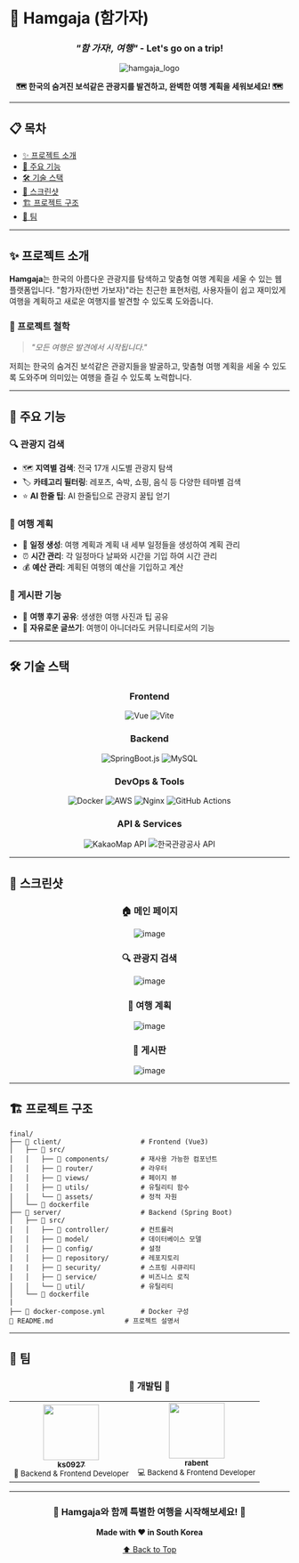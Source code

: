 # 🌟 Hamgaja (함가자) 

<div align="center">
  
### *"함 가자!, 여행"* - Let's go on a trip!

![hamgaja_logo](https://github.com/user-attachments/assets/b8885d6f-fd8f-4980-862c-920f7e709b6d)


**🗺️ 한국의 숨겨진 보석같은 관광지를 발견하고, 완벽한 여행 계획을 세워보세요! 🗺️**

</div>

---

## 📋 목차

- [✨ 프로젝트 소개](#-프로젝트-소개)
- [🎯 주요 기능](#-주요-기능)
- [🛠️ 기술 스택](#️-기술-스택)
- [📱 스크린샷](#-스크린샷)
- [🏗️ 프로젝트 구조](#️-프로젝트-구조)
- [👥 팀](#-팀)

---

## ✨ 프로젝트 소개

**Hamgaja**는 한국의 아름다운 관광지를 탐색하고 맞춤형 여행 계획을 세울 수 있는 웹 플랫폼입니다. "함가자(한번 가보자)"라는 친근한 표현처럼, 사용자들이 쉽고 재미있게 여행을 계획하고 새로운 여행지를 발견할 수 있도록 도와줍니다.

### 🎨 프로젝트 철학
> *"모든 여행은 발견에서 시작됩니다."*

저희는 한국의 숨겨진 보석같은 관광지들을 발굴하고, 맞춤형 여행 계획을 세울 수 있도록 도와주며 의미있는 여행을 즐길 수 있도록 노력합니다.

---

## 🎯 주요 기능

### 🔍 **관광지 검색**
- 🗺️ **지역별 검색**: 전국 17개 시도별 관광지 탐색
- 🏷️ **카테고리 필터링**: 레포츠, 숙박, 쇼핑, 음식 등 다양한 테마별 검색
- ⭐ **AI 한줄 팁**: AI 한줄팁으로 관광지 꿀팁 얻기

### 📅 **여행 계획**
- 🤖 **일정 생성**: 여행 계획과 계획 내 세부 일정들을 생성하여 계획 관리
- ⏰ **시간 관리**: 각 일정마다 날짜와 시간을 기입 하여 시간 관리
- 💰 **예산 관리**: 계획된 여행의 예산을 기입하고 계산

### 🌟 **게시판 기능**
- 📝 **여행 후기 공유**: 생생한 여행 사진과 팁 공유
- 👥 **자유로운 글쓰기**: 여행이 아니더라도 커뮤니티로서의 기능 

---

## 🛠️ 기술 스택

<div align="center">

### Frontend
![Vue](https://img.shields.io/badge/Vue.js-4FC08D?style=for-the-badge&logo=Vue.js&logoColor=white)
![Vite](https://img.shields.io/badge/Vite-646CFF?style=for-the-badge&logo=vite&logoColor=white)

### Backend
![SpringBoot.js](https://img.shields.io/badge/SpringBoot-339933?style=for-the-badge&logo=SpringBoot&logoColor=white)
![MySQL](https://img.shields.io/badge/MySQL-2088FF?style=for-the-badge&logo=MySQL&logoColor=white)

### DevOps & Tools
![Docker](https://img.shields.io/badge/Docker-2496ED?style=for-the-badge&logo=docker&logoColor=white)
![AWS](https://img.shields.io/badge/AWS-232F3E?style=for-the-badge&logo=amazon-aws&logoColor=white)
![Nginx](https://img.shields.io/badge/Nginx-339933?style=for-the-badge&logo=Nginx&logoColor=white)
![GitHub Actions](https://img.shields.io/badge/GitHub_Actions-2088FF?style=for-the-badge&logo=github-actions&logoColor=white)

### API & Services
![KakaoMap API](https://img.shields.io/badge/KakaoMap-FFCD00?style=for-the-badge&logo=kakao&logoColor=black)
![한국관광공사 API](https://img.shields.io/badge/한국관광공사_API-FF6B35?style=for-the-badge&logoColor=white)

</div>

---

## 📱 스크린샷

<div align="center">

### 🏠 메인 페이지
![image](https://github.com/user-attachments/assets/fe56e4e4-e239-4ca2-b0de-2bf93e3e4418)

### 🔍 관광지 검색
![image](https://github.com/user-attachments/assets/651ba8be-6663-4a49-b70d-7443e1823350)

### 📅 여행 계획
![image](https://github.com/user-attachments/assets/4f45cba5-dde2-4b29-bb28-cca2dd9d95c2)

### 📖 게시판
![image](https://github.com/user-attachments/assets/26054c9f-b6a7-4d5d-8f81-9f7f31dde9d5)


</div>

---

## 🏗️ 프로젝트 구조

```
final/
├── 📁 client/                    # Frontend (Vue3)
│   ├── 📁 src/
│   │   ├── 📁 components/        # 재사용 가능한 컴포넌트
│   │   ├── 📁 router/            # 라우터
│   │   ├── 📁 views/             # 페이지 뷰
│   │   ├── 📁 utils/             # 유틸리티 함수
│   │   └── 📁 assets/            # 정적 자원
│   └── 📄 dockerfile
├── 📁 server/                    # Backend (Spring Boot)
│   ├── 📁 src/
│   │   ├── 📁 controller/        # 컨트롤러
│   │   ├── 📁 model/             # 데이터베이스 모델
│   │   ├── 📁 config/            # 설정
│   │   ├── 📁 repository/        # 레포지토리
|   |   ├── 📁 security/          # 스프링 시큐리티
│   │   ├── 📁 service/           # 비즈니스 로직
│   │   └── 📁 util/              # 유틸리티
│   └── 📄 dockerfile
|
├── 📄 docker-compose.yml         # Docker 구성
📄 README.md                  # 프로젝트 설명서

```

---
## 👥 팀

<div align="center">

### 🌟 개발팀 🌟

<table>
  <tr>
    <td align="center">
      <a href="https://github.com/ks027">
        <img src="https://avatars.githubusercontent.com/u/63335224?v=4" width="100px;" alt=""/>
        <br />
        <sub><b>ks0927</b></sub>
      </a>
      <br />
      <sub>🚀 Backend & Frontend Developer</sub>
    </td>
    <td align="center">
      <a href="https://github.com/rabent">
        <img src="https://avatars.githubusercontent.com/u/72433154?v=4" width="100px;" alt=""/>
        <br />
        <sub><b>rabent</b></sub>
      </a>
      <br />
      <sub>💻 Backend & Frontend Developer</sub>
    </td>
  </tr>
</table>

</div>

---

<div align="center">

### 🌟 Hamgaja와 함께 특별한 여행을 시작해보세요! 🌟

**Made with ❤️ in South Korea**

[⬆️ Back to Top](#-hamgaja-함가자)

</div>
